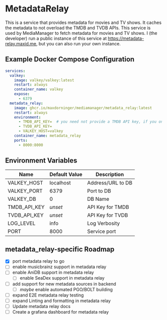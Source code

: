 # MetadataRelay

This is a service that provides metadata for movies and TV shows. It caches the metadata to not overload the TMDB and
TVDB APIs. This service is used by MediaManager to fetch metadata for movies and TV shows. I (the developer) run a
public instance of this service at https://metadata-relay.maxid.me, but you can also run your
own instance.

## Example Docker Compose Configuration

````yaml
services:
  valkey:
    image: valkey/valkey:latest
    restart: always
    container_name: valkey
    expose:
      - 6379
  metadata_relay:
    image: ghcr.io/maxdorninger/mediamanager/metadata_relay:latest
    restart: always
    environment:
      - TMDB_API_KEY=  # you need not provide a TMDB API key, if you only want to use TVDB metadata, or the other way around
      - TVDB_API_KEY=
      - VALKEY_HOST=valkey
    container_name: metadata_relay
    ports:
      - 8000:8000
````

## Environment Variables

| Name         | Default Value  | Description         |
| ------------ | -------------- | ------------------- | 
| VALKEY_HOST  | localhost      | Address/URL to DB   |
| VALKEY_PORT  | 6379           | Port to DB          |
| VALKEY_DB    | 0              | DB Name             |
| TMDB_API_KEY | *unset*        | API Key for TMDB    |
| TVDB_API_KEY | *unset*        | API Key for TVDB    |
| LOG_LEVEL    | info           | Log Verbosity       |
| PORT         | 8000           | Service port        |

## metadata_relay-specific Roadmap

- [x] port metadata relay to go
- [ ] enable musicbrainz support in metadata relay
- [ ] enable AniDB support in metadata relay
  - [ ] enable SeaDex support in metadata relay
- [ ] add support for new metadata sources in backend
  - [ ] _maybe_ enable automated PGO/BOLT building
- [ ] expand E2E metadata relay testing
- [ ] expand Linting and formatting in metadata relay
- [ ] Update metadata relay docs
- [ ] Create a grafana dashboard for metadata relay